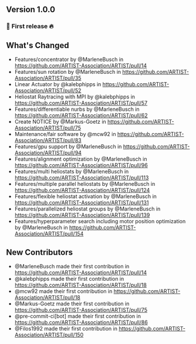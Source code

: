 ## Version 1.0.0

### :rocket: **First release** :fire:

## What's Changed
* Features/concentrator by @MarleneBusch in https://github.com/ARTIST-Association/ARTIST/pull/14
* Features/sun rotation by @MarleneBusch in https://github.com/ARTIST-Association/ARTIST/pull/35
* Linear Actuator by @kalebphipps in https://github.com/ARTIST-Association/ARTIST/pull/52
* Heliostat Raytracing with MPI  by @kalebphipps in https://github.com/ARTIST-Association/ARTIST/pull/57
* Features/differentiable nurbs by @MarleneBusch in https://github.com/ARTIST-Association/ARTIST/pull/62
* Create NOTICE by @Markus-Goetz in https://github.com/ARTIST-Association/ARTIST/pull/75
* Maintenance/fair software by @mcw92 in https://github.com/ARTIST-Association/ARTIST/pull/83
* Features/gpu support by @MarleneBusch in https://github.com/ARTIST-Association/ARTIST/pull/94
* Features/alignment optimization by @MarleneBusch in https://github.com/ARTIST-Association/ARTIST/pull/96
* Features/multi heliostats by @MarleneBusch in https://github.com/ARTIST-Association/ARTIST/pull/113
* Features/multiple parallel heliostats by @MarleneBusch in https://github.com/ARTIST-Association/ARTIST/pull/124
* Features/flexible heliostat activation by @MarleneBusch in https://github.com/ARTIST-Association/ARTIST/pull/131
* Features/parallelized heliostat groups by @MarleneBusch in https://github.com/ARTIST-Association/ARTIST/pull/139
* Features/hyperparameter search including motor position optimization by @MarleneBusch in https://github.com/ARTIST-Association/ARTIST/pull/154

## New Contributors
* @MarleneBusch made their first contribution in https://github.com/ARTIST-Association/ARTIST/pull/14
* @kalebphipps made their first contribution in https://github.com/ARTIST-Association/ARTIST/pull/18
* @mcw92 made their first contribution in https://github.com/ARTIST-Association/ARTIST/pull/18
* @Markus-Goetz made their first contribution in https://github.com/ARTIST-Association/ARTIST/pull/75
* @pre-commit-ci[bot] made their first contribution in https://github.com/ARTIST-Association/ARTIST/pull/86
* @Filos1992 made their first contribution in https://github.com/ARTIST-Association/ARTIST/pull/150
